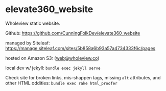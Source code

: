 # elevate360_website
Wholeview static website. 

Github: https://github.com/CunningFolkDev/elevate360_website

managed by Siteleaf:
https://manage.siteleaf.com/sites/5b858a6b93a57a4734333f6c/pages

hosted on Amazon S3:
(web@wholeview.co)

local dev w/ jekyll:
`bundle exec jekyll serve`

Check site for broken links, mis-shappen tags, missing `alt` attributes, and other HTML oddities:
`bundle exec rake html_proofer`
